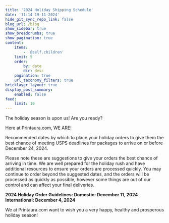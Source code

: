 ```yaml
---
title: '2024 Holiday Shipping Schedule'
date: '11:14 19-11-2024'
hide_git_sync_repo_link: false
blog_url: /blog
show_sidebar: true
show_breadcrumbs: true
show_pagination: true
content:
    items:
        - '@self.children'
    limit: 5
    order:
        by: date
        dir: desc
    pagination: true
    url_taxonomy_filters: true
bricklayer_layout: true
display_post_summary:
    enabled: false
feed:
    limit: 10
---
```


The holiday season is upon us! Are you ready?

Here at Printaura.com, WE ARE!

Recommended dates by which to place your holiday orders to give them the best chance of meeting USPS deadlines for packages to arrive on or before December 24, 2024.

Please note these are suggestions to give your orders the best chance of arriving in time. We are well prepared for the holiday rush and have additional resources to ensure your orders are processed quickly. You may continue to order beyond the suggested dates, and the orders will be processed as quickly as possible, however some things are out of our control and can affect your final deliveries.


**2024 Holiday Order Guidelines:
Domestic: December 11, 2024
International: December 4, 2024**

We at Printaura.com want to wish you a very happy, healthy and prosperous holiday season!